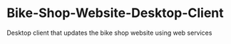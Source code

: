 # Bike-Shop-Website-Desktop-Client
Desktop client that updates the bike shop website using web services
